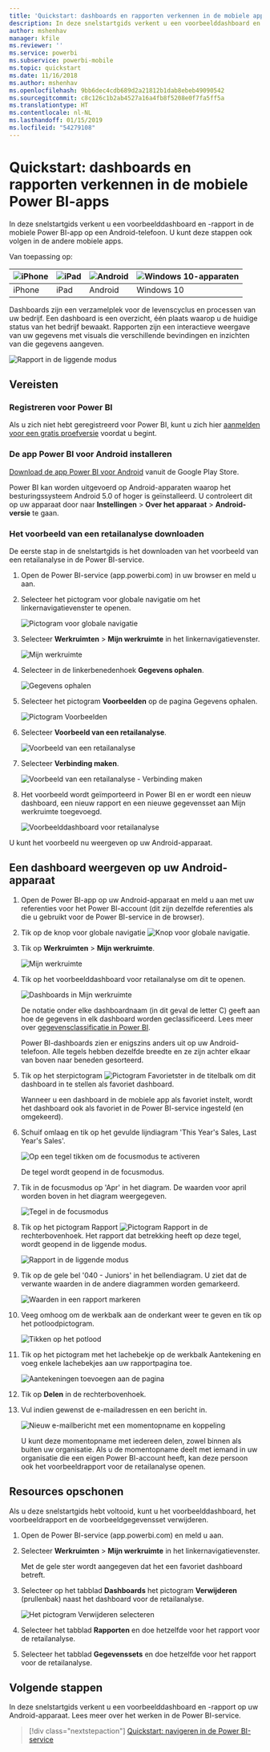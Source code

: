 ```yaml
---
title: 'Quickstart: dashboards en rapporten verkennen in de mobiele apps'
description: In deze snelstartgids verkent u een voorbeelddashboard en -rapport in de mobiele Power BI-apps.
author: mshenhav
manager: kfile
ms.reviewer: ''
ms.service: powerbi
ms.subservice: powerbi-mobile
ms.topic: quickstart
ms.date: 11/16/2018
ms.author: mshenhav
ms.openlocfilehash: 9bb6dec4cdb689d2a21812b1dab8ebeb49090542
ms.sourcegitcommit: c8c126c1b2ab4527a16a4fb8f5208e0f7fa5ff5a
ms.translationtype: HT
ms.contentlocale: nl-NL
ms.lasthandoff: 01/15/2019
ms.locfileid: "54279108"
---
```

# <a name="quickstart-explore-dashboards-and-reports-in-the-power-bi-mobile-apps"></a>Quickstart: dashboards en rapporten verkennen in de mobiele Power BI-apps
In deze snelstartgids verkent u een voorbeelddashboard en -rapport in de mobiele Power BI-app op een Android-telefoon. U kunt deze stappen ook volgen in de andere mobiele apps. 

Van toepassing op:

| ![iPhone](./media/mobile-apps-quickstart-view-dashboard-report/iphone-logo-30-px.png) | ![iPad](./media/mobile-apps-quickstart-view-dashboard-report/ipad-logo-30-px.png) | ![Android](./media/mobile-apps-quickstart-view-dashboard-report/android-logo-30-px.png) | ![Windows 10-apparaten](./media/mobile-apps-quickstart-view-dashboard-report/win-10-logo-30-px.png) |
|:--- |:--- |:--- |:--- |
| iPhone | iPad | Android | Windows 10 |

Dashboards zijn een verzamelplek voor de levenscyclus en processen van uw bedrijf. Een dashboard is een overzicht, één plaats waarop u de huidige status van het bedrijf bewaakt. Rapporten zijn een interactieve weergave van uw gegevens met visuals die verschillende bevindingen en inzichten van die gegevens aangeven. 

![Rapport in de liggende modus](././media/mobile-apps-quickstart-view-dashboard-report/power-bi-android-quickstart-report.png)

## <a name="prerequisites"></a>Vereisten

### <a name="sign-up-for-power-bi"></a>Registreren voor Power BI
Als u zich niet hebt geregistreerd voor Power BI, kunt u zich hier [aanmelden voor een gratis proefversie](https://app.powerbi.com/signupredirect?pbi_source=web) voordat u begint.

### <a name="install-the-power-bi-for-android-app"></a>De app Power BI voor Android installeren
[Download de app Power BI voor Android](http://go.microsoft.com/fwlink/?LinkID=544867) vanuit de Google Play Store.

Power BI kan worden uitgevoerd op Android-apparaten waarop het besturingssysteem Android 5.0 of hoger is geïnstalleerd. U controleert dit op uw apparaat door naar **Instellingen** > **Over het apparaat** > **Android-versie** te gaan.

### <a name="download-the-retail-analysis-sample"></a>Het voorbeeld van een retailanalyse downloaden
De eerste stap in de snelstartgids is het downloaden van het voorbeeld van een retailanalyse in de Power BI-service.

1. Open de Power BI-service (app.powerbi.com) in uw browser en meld u aan.

1. Selecteer het pictogram voor globale navigatie om het linkernavigatievenster te openen.

    ![Pictogram voor globale navigatie](./media/mobile-apps-quickstart-view-dashboard-report/power-bi-android-quickstart-global-nav-icon.png)

2. Selecteer **Werkruimten** > **Mijn werkruimte** in het linkernavigatievenster.

    ![Mijn werkruimte](./media/mobile-apps-quickstart-view-dashboard-report/power-bi-android-quickstart-my-workspace.png)

3. Selecteer in de linkerbenedenhoek **Gegevens ophalen**.
   
    ![Gegevens ophalen](./media/mobile-apps-quickstart-view-dashboard-report/power-bi-get-data.png)

3. Selecteer het pictogram **Voorbeelden** op de pagina Gegevens ophalen.
   
   ![Pictogram Voorbeelden](./media/mobile-apps-quickstart-view-dashboard-report/power-bi-samples-icon.png)

4. Selecteer **Voorbeeld van een retailanalyse**.
 
    ![Voorbeeld van een retailanalyse](./media/mobile-apps-quickstart-view-dashboard-report/power-bi-rs.png)
 
8. Selecteer **Verbinding maken**.  
  
   ![Voorbeeld van een retailanalyse - Verbinding maken](./media/mobile-apps-quickstart-view-dashboard-report/retail16.png)
   
5. Het voorbeeld wordt geïmporteerd in Power BI en er wordt een nieuw dashboard, een nieuw rapport en een nieuwe gegevensset aan Mijn werkruimte toegevoegd.
   
   ![Voorbeelddashboard voor retailanalyse](./media/mobile-apps-quickstart-view-dashboard-report/power-bi-service-opportunity-sample.png)

U kunt het voorbeeld nu weergeven op uw Android-apparaat.

## <a name="view-a-dashboard-on-your-android-device"></a>Een dashboard weergeven op uw Android-apparaat
1. Open de Power BI-app op uw Android-apparaat en meld u aan met uw referenties voor het Power BI-account (dit zijn dezelfde referenties als die u gebruikt voor de Power BI-service in de browser).

1.  Tik op de knop voor globale navigatie ![Knop voor globale navigatie](./media/mobile-apps-quickstart-view-dashboard-report/power-bi-iphone-global-nav-button.png).

2.  Tik op **Werkruimten** > **Mijn werkruimte**.

    ![Mijn werkruimte](./media/mobile-apps-quickstart-view-dashboard-report/power-bi-android-quickstart-workspaces.png)

3. Tik op het voorbeelddashboard voor retailanalyse om dit te openen.
 
    ![Dashboards in Mijn werkruimte](./media/mobile-apps-quickstart-view-dashboard-report/power-bi-android-quickstart-open-retail.png)
   
    De notatie onder elke dashboardnaam (in dit geval de letter C) geeft aan hoe de gegevens in elk dashboard worden geclassificeerd. Lees meer over [gegevensclassificatie in Power BI](../../service-data-classification.md).

    Power BI-dashboards zien er enigszins anders uit op uw Android-telefoon. Alle tegels hebben dezelfde breedte en ze zijn achter elkaar van boven naar beneden gesorteerd.

4. Tik op het sterpictogram ![Pictogram Favorietster](./media/mobile-apps-quickstart-view-dashboard-report/power-bi-android-quickstart-favorite-icon.png) in de titelbalk om dit dashboard in te stellen als favoriet dashboard.

    Wanneer u een dashboard in de mobiele app als favoriet instelt, wordt het dashboard ook als favoriet in de Power BI-service ingesteld (en omgekeerd).

4. Schuif omlaag en tik op het gevulde lijndiagram 'This Year's Sales, Last Year's Sales'.

    ![Op een tegel tikken om de focusmodus te activeren](./media/mobile-apps-quickstart-view-dashboard-report/power-bi-android-quickstart-tap-tile-fave.png)

    De tegel wordt geopend in de focusmodus.

7. Tik in de focusmodus op 'Apr' in het diagram. De waarden voor april worden boven in het diagram weergegeven.

    ![Tegel in de focusmodus](./media/mobile-apps-quickstart-view-dashboard-report/power-bi-android-quickstart-tile-focus.png)

8. Tik op het pictogram Rapport ![Pictogram Rapport](./media/mobile-apps-quickstart-view-dashboard-report/power-bi-android-quickstart-report-icon.png) in de rechterbovenhoek. Het rapport dat betrekking heeft op deze tegel, wordt geopend in de liggende modus.

    ![Rapport in de liggende modus](././media/mobile-apps-quickstart-view-dashboard-report/power-bi-android-quickstart-report.png)

9. Tik op de gele bel '040 - Juniors' in het bellendiagram. U ziet dat de verwante waarden in de andere diagrammen worden gemarkeerd. 

    ![Waarden in een rapport markeren](./media/mobile-apps-quickstart-view-dashboard-report/power-bi-android-quickstart-cross-highlight.png)

10. Veeg omhoog om de werkbalk aan de onderkant weer te geven en tik op het potloodpictogram.

    ![Tikken op het potlood](./media/mobile-apps-quickstart-view-dashboard-report/power-bi-android-quickstart-tap-pencil.png)

11. Tik op het pictogram met het lachebekje op de werkbalk Aantekening en voeg enkele lachebekjes aan uw rapportpagina toe.
 
    ![Aantekeningen toevoegen aan de pagina](./media/mobile-apps-quickstart-view-dashboard-report/power-bi-android-quickstart-annotate.png)

12. Tik op **Delen** in de rechterbovenhoek.

1. Vul indien gewenst de e-mailadressen en een bericht in.  

    ![Nieuw e-mailbericht met een momentopname en koppeling](./media/mobile-apps-quickstart-view-dashboard-report/power-bi-android-quickstart-send-snapshot.png)

    U kunt deze momentopname met iedereen delen, zowel binnen als buiten uw organisatie. Als u de momentopname deelt met iemand in uw organisatie die een eigen Power BI-account heeft, kan deze persoon ook het voorbeeldrapport voor de retailanalyse openen.

## <a name="clean-up-resources"></a>Resources opschonen

Als u deze snelstartgids hebt voltooid, kunt u het voorbeelddashboard, het voorbeeldrapport en de voorbeeldgegevensset verwijderen.

1. Open de Power BI-service (app.powerbi.com) en meld u aan.

2. Selecteer **Werkruimten** > **Mijn werkruimte** in het linkernavigatievenster.

    Met de gele ster wordt aangegeven dat het een favoriet dashboard betreft.

3. Selecteer op het tabblad **Dashboards** het pictogram **Verwijderen** (prullenbak) naast het dashboard voor de retailanalyse.

    ![Het pictogram Verwijderen selecteren](./media/mobile-apps-quickstart-view-dashboard-report/power-bi-android-quickstart-delete-retail.png)

4. Selecteer het tabblad **Rapporten** en doe hetzelfde voor het rapport voor de retailanalyse.

5. Selecteer het tabblad **Gegevenssets** en doe hetzelfde voor het rapport voor de retailanalyse.


## <a name="next-steps"></a>Volgende stappen

In deze snelstartgids verkent u een voorbeelddashboard en -rapport op uw Android-apparaat. Lees meer over het werken in de Power BI-service. 

> [!div class="nextstepaction"]
> [Quickstart: navigeren in de Power BI-service](../end-user-experience.md)

